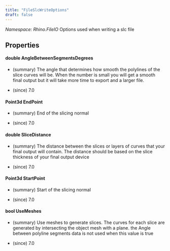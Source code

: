```yaml
---
title: "FileSlcWriteOptions"
draft: false
---
```


*Namespace: Rhino.FileIO*
 Options used when writing a slc file 
## Properties
#### double AngleBetweenSegmentsDegrees
- (summary) 
     The angle that determines how smooth the polylines of the slice curves
     will be. When the number is small you will get a smooth final output
     but it will take more time to export and a larger file.
     
- (since) 7.0
#### Point3d EndPoint
- (summary) 
     End of the slicing normal
     
- (since) 7.0
#### double SliceDistance
- (summary) 
     The distance between the slices or layers of curves that your final
     output will contain. The distance should be based on the slice
     thickness of your final output device
     
- (since) 7.0
#### Point3d StartPoint
- (summary) 
     Start of the slicing normal
     
- (since) 7.0
#### bool UseMeshes
- (summary) 
     Use meshes to generate slices. The curves for each slice are generated
     by intersecting the object mesh with a plane. the Angle between
     polyline segments data is not used when this value is true
     
- (since) 7.0
